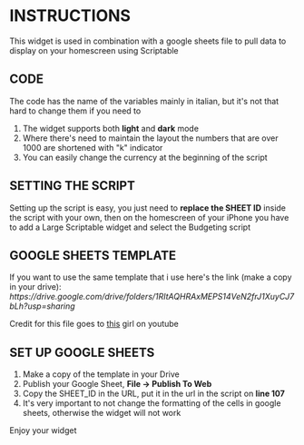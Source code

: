<h1>INSTRUCTIONS</h1>

<p>This widget is used in combination with a google sheets file to pull data to display on your homescreen using Scriptable</p>


<h2>CODE</h2>

<p>The code has the name of the variables mainly in italian, but it's not that hard to change them if you need to</p>
<ol>
    <li>The widget supports both <strong>light</strong> and <strong>dark</strong> mode</li>
    <li>Where there's need to maintain the layout the numbers that are over 1000 are shortened with "k" indicator</li>
    <li>You can easily change the currency at the beginning of the script</li>
</ol>


<h2>SETTING THE SCRIPT</h2>

<p>Setting up the script is easy, you just need to <strong>replace the SHEET ID</strong> inside the script with your own, then on the homescreen of your iPhone you have to add a Large Scriptable widget and select the Budgeting script</p>


<h2>GOOGLE SHEETS TEMPLATE</h2>

<p>
    If you want to use the same template that i use here's the link (make a copy in your drive):<br>
    <i>https://drive.google.com/drive/folders/1RItAQHRAxMEPS14VeN2frJ1XuyCJ7bLh?usp=sharing</i>
</p>

<p>Credit for this file goes to <a href="https://www.youtube.com/channel/UCeygFwM-zH0XEfMbjmHClxA" target="_blank">this</a> girl on youtube</p>
 

<h2>SET UP GOOGLE SHEETS</h2>

<ol>
    <li>Make a copy of the template in your Drive</li>
    <li>Publish your Google Sheet, <strong>File -> Publish To Web</strong></li>
    <li>Copy the SHEET_ID in the URL, put it in the url in the script on <strong>line 107</strong></li>
    <li>It's very important to not change the formatting of the cells in google sheets, otherwise the widget will not work</li>
</ol>

<p>Enjoy your widget</p>
